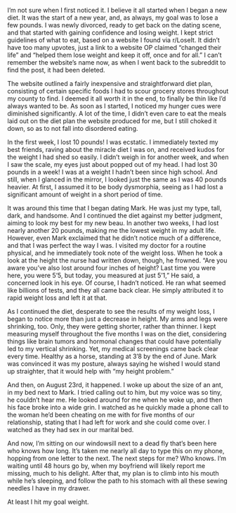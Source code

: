 I’m not sure when I first noticed it. I believe it all started when I began a new diet. It was the start of a new year, and, as always, my goal was to lose a few pounds. I was newly divorced, ready to get back on the dating scene, and that started with gaining confidence and losing weight. I kept strict guidelines of what to eat, based on a website I found via r/LoseIt. It didn’t have too many upvotes, just a link to a website OP claimed “changed their life” and “helped them lose weight and keep it off, once and for all.” I can’t remember the website’s name now, as when I went back to the subreddit to find the post, it had been deleted.

The website outlined a fairly inexpensive and straightforward diet plan, consisting of certain specific foods I had to scour grocery stores throughout my county to find. I deemed it all worth it in the end, to finally be thin like I’d always wanted to be. As soon as I started, I noticed my hunger cues were diminished significantly. A lot of the time, I didn’t even care to eat the meals laid out on the diet plan the website produced for me, but I still choked it down, so as to not fall into disordered eating.

In the first week, I lost 10 pounds! I was ecstatic. I immediately texted my best friends, raving about the miracle diet I was on, and received kudos for the weight I had shed so easily. I didn’t weigh in for another week, and when I saw the scale, my eyes just about popped out of my head. I had lost 30 pounds in a week! I was at a weight I hadn’t been since high school. And still, when I glanced in the mirror, I looked just the same as I was 40 pounds heavier. At first, I assumed it to be body dysmorphia, seeing as I had lost a significant amount of weight in a short period of time.

It was around this time that I began dating Mark. He was just my type, tall, dark, and handsome. And I continued the diet against my better judgment, aiming to look my best for my new beau. In another two weeks, I had lost nearly another 20 pounds, making me the lowest weight in my adult life. However, even Mark exclaimed that he didn’t notice much of a difference, and that I was perfect the way I was. I visited my doctor for a routine physical, and he immediately took note of the weight loss. When he took a look at the height the nurse had written down, though, he frowned. “Are you aware you’ve also lost around four inches of height? Last time you were here, you were 5’5, but today, you measured at just 5’1,” He said, a concerned look in his eye. Of course, I hadn’t noticed. He ran what seemed like billions of tests, and they all came back clear. He simply attributed it to rapid weight loss and left it at that.

As I continued the diet, desperate to see the results of my weight loss, I began to notice more than just a decrease in height. My arms and legs were shrinking, too. Only, they were getting shorter, rather than thinner. I kept measuring myself throughout the five months I was on the diet, considering things like brain tumors and hormonal changes that could have potentially led to my vertical shrinking. Yet, my medical screenings came back clear every time. Healthy as a horse, standing at 3’8 by the end of June. Mark was convinced it was my posture, always saying he wished I would stand up straighter, that it would help with “my height problem.”

And then, on August 23rd, it happened. I woke up about the size of an ant, in my bed next to Mark. I tried calling out to him, but my voice was so tiny, he couldn’t hear me. He looked around for me when he woke up, and then his face broke into a wide grin. I watched as he quickly made a phone call to the woman he’d been cheating on me with for five months of our relationship, stating that I had left for work and she could come over. I watched as they had sex in our marital bed.

And now, I’m sitting on our windowsill next to a dead fly that’s been here who knows how long. It’s taken me nearly all day to type this on my phone, hopping from one letter to the next. The next steps for me? Who knows. I’m waiting until 48 hours go by, when my boyfriend will likely report me missing, much to his delight. After that, my plan is to climb into his mouth while he’s sleeping, and follow the path to his stomach with all these sewing needles I have in my drawer. 

At least I hit my goal weight.